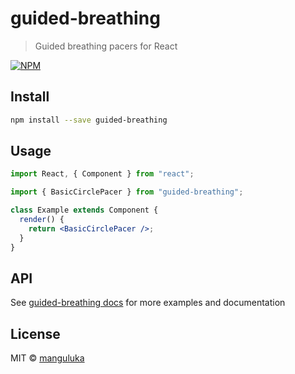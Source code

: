 # guided-breathing

> Guided breathing pacers for React

[![NPM](https://img.shields.io/npm/v/guided-breathing.svg)](https://www.npmjs.com/package/guided-breathing)

## Install

```bash
npm install --save guided-breathing
```

## Usage

```jsx
import React, { Component } from "react";

import { BasicCirclePacer } from "guided-breathing";

class Example extends Component {
  render() {
    return <BasicCirclePacer />;
  }
}
```

## API

See [guided-breathing docs](https://guided-breathing-docs.lilo.now.sh) for more examples and documentation

## License

MIT © [manguluka](https://github.com/manguluka)
